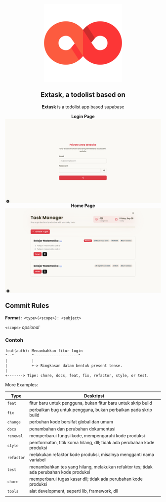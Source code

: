<div align="center">

<img width="50%" align="center" src="./assets/logo.png">

## Extask, a todolist based on

**Extask** is a todolist app based supabase

**Login Page**  
<img align="center" src="./assets/login-view.png">
**Home Page**  
<img align="center" src="./assets/home-view.png">

</div>

## Commit Rules

**Format :** `<type>(<scope>): <subject>`

`<scope>` _opsional_

### Contoh

```
feat(auth): Menambahkan fitur login
^--^        ^--------------------^
|           |
|           +-> Ringkasan dalam bentuk present tense.
|
+-------> Tipe: chore, docs, feat, fix, refactor, style, or test.
```

More Examples:

| Type       | Deskripsi                                                                              |
| ---------- | -------------------------------------------------------------------------------------- |
| `feat`     | fitur baru untuk pengguna, bukan fitur baru untuk skrip build                          |
| `fix`      | perbaikan bug untuk pengguna, bukan perbaikan pada skrip build                         |
| `change`   | perbuhan kode bersifat global dan umum                                                 |
| `docs`     | penambahan dan perubahan dokumentasi                                                   |
| `renewal`  | memperbarui fungsi kode, mempengaruhi kode produksi                                    |
| `style`    | pemformatan, titik koma hilang, dll; tidak ada perubahan kode produksi                 |
| `refactor` | melakukan refaktor kode produksi, misalnya mengganti nama variabel                     |
| `test`     | menambahkan tes yang hilang, melakukan refaktor tes; tidak ada perubahan kode produksi |
| `chore`    | memperbarui tugas kasar dll; tidak ada perubahan kode produksi                         |
| `tools`    | alat development, seperti lib, framework, dll                                          |
|            |
